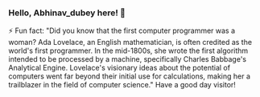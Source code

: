 ### Hello, Abhinav_dubey here! 👋
⚡ Fun fact: "Did you know that the first computer programmer was a woman? Ada Lovelace, an English mathematician, is often credited as the world's first programmer. In the mid-1800s, she wrote the first algorithm intended to be processed by a machine, specifically Charles Babbage's Analytical Engine. Lovelace's visionary ideas about the potential of computers went far beyond their initial use for calculations, making her a trailblazer in the field of computer science."
Have a good day visitor!

<!-- 
**ramanabhinav7/ramanabhinav7** is a ✨ _special_ ✨ repository because its `README.md` (this file) appears on your GitHub profile.

Here are some ideas to get you started:

- 🔭 I’m currently working on ...
- 🌱 I’m currently learning rect.
- 👯 I’m looking to collaborate on github.
- 🤔 I’m looking for help with ...
- 💬 Ask me about ...
- 📫 How to reach me: on twiter @akduey7
- 😄 Pronouns:He/is
- ⚡ Fun fact:I not good at jocking but always try to make joke same thing with singing 🙂🙂. -->

